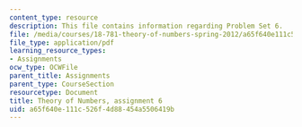 ```yaml
---
content_type: resource
description: This file contains information regarding Problem Set 6.
file: /media/courses/18-781-theory-of-numbers-spring-2012/a65f640e111c526f4d88454a5506419b_MIT18_781S12_pset6.pdf
file_type: application/pdf
learning_resource_types:
- Assignments
ocw_type: OCWFile
parent_title: Assignments
parent_type: CourseSection
resourcetype: Document
title: Theory of Numbers, assignment 6
uid: a65f640e-111c-526f-4d88-454a5506419b
---
```

